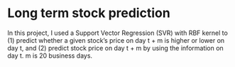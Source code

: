 # Long term stock prediction
In this project, I used a Support Vector Regression (SVR) with RBF kernel to (1) predict whether a given stock’s price on day t + m is higher or lower on day t, and (2) predict stock price on day t + m by using the information on day t. m is 20 business days. 

